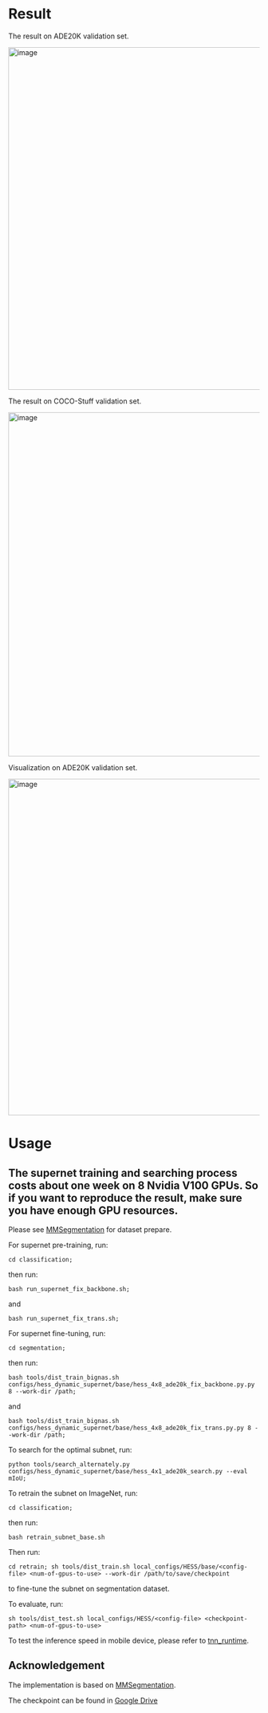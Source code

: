 # Result
The result on ADE20K validation set.

<img width="686" alt="image" src="https://github.com/wmkai/NAS/assets/39148461/977cd5f2-1d0e-4af3-9e6f-6701957ac994">

The result on COCO-Stuff validation set.

<img width="689" alt="image" src="https://github.com/wmkai/NAS/assets/39148461/aa98c92f-8d0a-47d8-a6a4-050184be1c5c">

Visualization on ADE20K validation set.

<img width="674" alt="image" src="https://github.com/wmkai/NAS/assets/39148461/df94304c-38ee-4fdc-84f1-69d0a764b878">

# Usage

## The supernet training and searching process costs about one week on 8 Nvidia V100 GPUs. So if you want to reproduce the result, make sure you have enough GPU resources.

Please see [MMSegmentation](https://github.com/open-mmlab/mmsegmentation/blob/master/docs/en/dataset_prepare.md) for dataset prepare.

For supernet pre-training, run:
```
cd classification;
```
then run:
```
bash run_supernet_fix_backbone.sh;
```
and
```
bash run_supernet_fix_trans.sh;
```

For supernet fine-tuning, run:
```
cd segmentation;
```
then run:
```
bash tools/dist_train_bignas.sh configs/hess_dynamic_supernet/base/hess_4x8_ade20k_fix_backbone.py.py 8 --work-dir /path;
```
and
```
bash tools/dist_train_bignas.sh configs/hess_dynamic_supernet/base/hess_4x8_ade20k_fix_trans.py.py 8 --work-dir /path;
```

To search for the optimal subnet, run:
```
python tools/search_alternately.py configs/hess_dynamic_supernet/base/hess_4x1_ade20k_search.py --eval mIoU;
```

To retrain the subnet on ImageNet, run:
```
cd classification;
```
then run:
```
bash retrain_subnet_base.sh
```

Then run:
```
cd retrain; sh tools/dist_train.sh local_configs/HESS/base/<config-file> <num-of-gpus-to-use> --work-dir /path/to/save/checkpoint
```
to fine-tune the subnet on segmentation dataset.

To evaluate, run:
```
sh tools/dist_test.sh local_configs/HESS/<config-file> <checkpoint-path> <num-of-gpus-to-use>
```


To test the inference speed in mobile device, please refer to [tnn_runtime](tnn_runtime.md).

## Acknowledgement

The implementation is based on [MMSegmentation](https://github.com/open-mmlab/mmsegmentation).

The checkpoint can be found in [Google Drive](https://drive.google.com/drive/folders/1G1FEkT5zWl6kfOGHwMX5xxaydKAIWmYE?usp=share_link)
